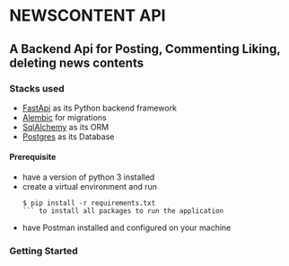 # NEWSCONTENT API
## A Backend Api for Posting, Commenting Liking, deleting news contents

### Stacks used 
- [FastApi](https://fastapi.tiangolo.com/) as its Python backend framework
- [Alembic](https://alembic.sqlalchemy.org/en/latest/) for migrations
- [SqlAlchemy](https://www.sqlalchemy.org/) as its ORM
- [Postgres](https://www.postgresql.org/) as its Database


#### Prerequisite
- have a version of python 3 installed 
- create a virtual environment and run
  ```
  $ pip install -r requirements.txt 
  ``` to install all packages to run the application
- have Postman installed and configured on your machine 

### Getting Started 





